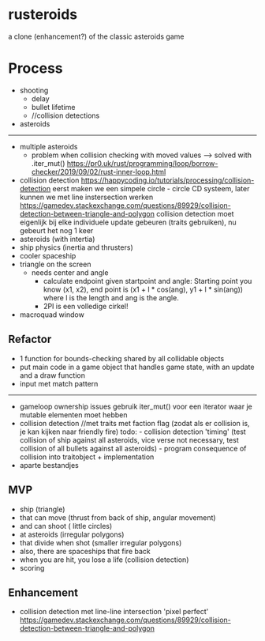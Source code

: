 # rusteroids

a clone (enhancement?) of the classic asteroids game

# Process

- shooting
    - delay
    - bullet lifetime
    - //collision detections
- asteroids

---------
- multiple asteroids
    - problem when collision checking with moved values --> solved with .iter_mut() 
    https://pr0.uk/rust/programming/loop/borrow-checker/2019/09/02/rust-inner-loop.html
- collision detection https://happycoding.io/tutorials/processing/collision-detection
    eerst maken we een simpele circle - circle CD systeem, later kunnen we met line instersection werken https://gamedev.stackexchange.com/questions/89929/collision-detection-between-triangle-and-polygon
    collision detection moet eigenlijk bij elke individuele update gebeuren (traits gebruiken), nu gebeurt het nog 1 keer
- asteroids (with intertia)
- ship physics (inertia and thrusters)
- cooler spaceship
- triangle on the screen
    - needs center and angle
        - calculate endpoint given startpoint and angle:
        Starting point you know (x1, x2), end point is (x1 + l * cos(ang), y1 + l * sin(ang)) where l is the length and ang is the angle.
        - 2PI is een volledige cirkel!
- macroquad window

## Refactor

- 1 function for bounds-checking shared by all collidable objects
- put main code in a game object that handles game state, with an update and a draw function
- input met match pattern
------------
- gameloop ownership issues
    gebruik iter_mut() voor een iterator waar je mutable elementen moet hebben
- collision detection //met traits met faction flag (zodat als er collision is, je kan kijken naar friendly fire)
    todo: 
        - collision detection 'timing' 
            (test collision of ship against all asteroids, vice verse not necessary,
             test collision of all bullets against all asteroids)
        - program consequence of collision into traitobject + implementation
- aparte bestandjes

## MVP

- ship (triangle)
- that can move (thrust from back of ship, angular movement)
- and can shoot ( little circles)
- at asteroids (irregular polygons)
- that divide when shot (smaller irregular polygons)
- also, there are spaceships that fire back
- when you are hit, you lose a life (collision detection)
- scoring

## Enhancement

- collision detection met line-line intersection 'pixel perfect' https://gamedev.stackexchange.com/questions/89929/collision-detection-between-triangle-and-polygon